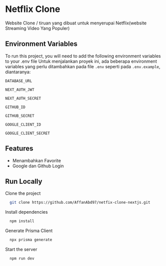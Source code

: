 
# Netflix Clone

Website Clone / tiruan yang dibuat untuk menyerupai Netflix(website Streaming Video Yang Populer)


## Environment Variables

To run this project, you will need to add the following environment variables to your .env file
Untuk menjalankan proyek ini, ada beberapa environment variables yang perlu ditambahkan pada file `.env` seperti pada `.env.example`, diantaranya:


`DATABASE_URL`

`NEXT_AUTH_JWT`

`NEXT_AUTH_SECRET`


`GITHUB_ID`

`GITHUB_SECRET`


`GOOGLE_CLIENT_ID`

`GOOGLE_CLIENT_SECRET`


## Features

- Menambahkan Favorite 
- Google dan Github Login


## Run Locally

Clone the project

```bash
  git clone https://github.com/AffanAbd97/netfix-clone-nextjs.git
```


Install dependencies

```bash
  npm install
```
Generate Prisma Client

```bash
  npx prisma generate
```
Start the server

```bash
  npm run dev
```


